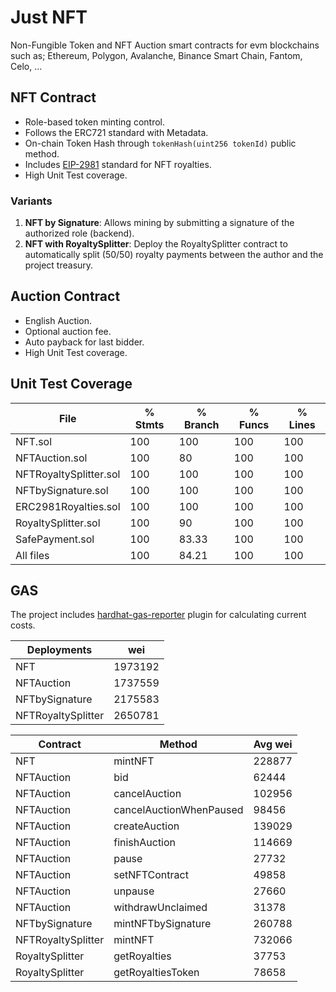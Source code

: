 # Just NFT
Non-Fungible Token and NFT Auction smart contracts for evm blockchains such as; Ethereum, Polygon, Avalanche, Binance Smart Chain, Fantom, Celo, ...

## NFT Contract

- Role-based token minting control.
- Follows the ERC721 standard with Metadata.
- On-chain Token Hash through `tokenHash(uint256 tokenId)` public method.
- Includes [EIP-2981](https://eips.ethereum.org/EIPS/eip-2981) standard for NFT royalties.
- High Unit Test coverage.

### Variants

1. **NFT by Signature**: Allows mining by submitting a signature of the authorized role (backend). 
2. **NFT with RoyaltySplitter**: Deploy the RoyaltySplitter contract to automatically split (50/50) royalty payments between the author and the project treasury.

## Auction Contract

- English Auction.
- Optional auction fee.
- Auto payback for last bidder.
- High Unit Test coverage.

## Unit Test Coverage

File                     |  % Stmts | % Branch |  % Funcs |  % Lines |
-------------------------|----------|----------|----------|----------|
NFT.sol                  |      100 |      100 |      100 |      100 |
NFTAuction.sol           |      100 |       80 |      100 |      100 |
NFTRoyaltySplitter.sol   |      100 |      100 |      100 |      100 |
NFTbySignature.sol       |      100 |      100 |      100 |      100 |
ERC2981Royalties.sol     |      100 |      100 |      100 |      100 |
RoyaltySplitter.sol      |      100 |       90 |      100 |      100 |
SafePayment.sol          |      100 |    83.33 |      100 |      100 |
All files                |      100 |    84.21 |      100 |      100 |

## GAS

The project includes [hardhat-gas-reporter](https://www.npmjs.com/package/hardhat-gas-reporter) plugin for calculating current costs.

|  Deployments          |     wei     |
------------------------|-------------|
|  NFT                  |    1973192  |
|  NFTAuction           |    1737559  |
|  NFTbySignature       |    2175583  |
|  NFTRoyaltySplitter   |    2650781  |

|  Contract             |  Method                   |  Avg wei    |
------------------------|---------------------------|-------------|
|  NFT                  |  mintNFT                  |     228877  |
|  NFTAuction           |  bid                      |      62444  |
|  NFTAuction           |  cancelAuction            |     102956  |
|  NFTAuction           |  cancelAuctionWhenPaused  |      98456  |
|  NFTAuction           |  createAuction            |     139029  |
|  NFTAuction           |  finishAuction            |     114669  |
|  NFTAuction           |  pause                    |      27732  |
|  NFTAuction           |  setNFTContract           |      49858  |
|  NFTAuction           |  unpause                  |      27660  |
|  NFTAuction           |  withdrawUnclaimed        |      31378  |
|  NFTbySignature       |  mintNFTbySignature       |     260788  |
|  NFTRoyaltySplitter   |  mintNFT                  |     732066  |
|  RoyaltySplitter      |  getRoyalties             |      37753  |
|  RoyaltySplitter      |  getRoyaltiesToken        |      78658  |
